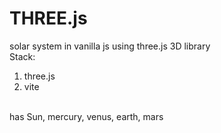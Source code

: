 # THREE.js
solar system in vanilla js using three.js 3D library 
<br>
Stack:
1. three.js
2. vite 

<br>
has Sun, mercury, venus, earth, mars

